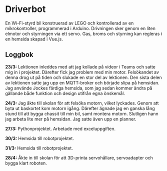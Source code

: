 # Driverbot

En Wi-Fi-styrd bil konstruerad av LEGO och kontrollerad av en mikrokontroller, programmerad i Arduino. Drivningen sker genom en liten elmotor och styrningen via ett servo. Gas, broms och styrning kan regleras i en hemsida skapad i Vue.js. 

## Loggbok

**23/3:** Lektionen inleddes med att jag kollade på videor i Teams och satte mig in i projektet. Därefter fick jag problem med min motor. Felsökandet av denna drog ut på tiden och slukade en stor del av lektionen. Den sista delen av lektionen satte jag upp en MQTT-broker och började slipa på hemsidan. Jag använde Jockes färdiga hemsida, som jag sedan kommer ändra på gällande både funktion och design utifrån egna önskemål.

**24/3:** Jag åkte till skolan för att felsöka motorn, vilket lyckades. Genom att byta ut baskortet kom motorn igång. Därefter ägnade jag en ganska lång stund till att bygga chassit till min bil, samt montera motorn. Slutligen hann jag arbeta lite mer på hemsidan. Jag satte även upp en planner.

**27/3:** Pythonprojektet. Arbetade med exceluppgiften. 

**30/3:** Hemsida till robotprojektet.

**31/3:** Hemsida till robotprojektet.

**28/4:** Åkte in till skolan för att 3D-printa servohållare, servoadapter och bygga klart roboten.
 
